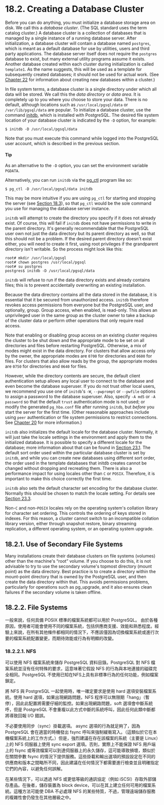 # 18.2. Creating a Database Cluster

Before you can do anything, you must initialize a database storage area on disk. We call this a _database cluster_. (The SQL standard uses the term catalog cluster.) A database cluster is a collection of databases that is managed by a single instance of a running database server. After initialization, a database cluster will contain a database named `postgres`, which is meant as a default database for use by utilities, users and third party applications. The database server itself does not require the `postgres` database to exist, but many external utility programs assume it exists. Another database created within each cluster during initialization is called `template1`. As the name suggests, this will be used as a template for subsequently created databases; it should not be used for actual work. (See [Chapter 22](https://www.postgresql.org/docs/12/managing-databases.html) for information about creating new databases within a cluster.)

In file system terms, a database cluster is a single directory under which all data will be stored. We call this the _data directory_ or _data area_. It is completely up to you where you choose to store your data. There is no default, although locations such as `/usr/local/pgsql/data` or `/var/lib/pgsql/data` are popular. To initialize a database cluster, use the command [initdb](https://www.postgresql.org/docs/12/app-initdb.html), which is installed with PostgreSQL. The desired file system location of your database cluster is indicated by the `-D` option, for example:

```
$ initdb -D /usr/local/pgsql/data
```

Note that you must execute this command while logged into the PostgreSQL user account, which is described in the previous section.

#### Tip

As an alternative to the `-D` option, you can set the environment variable `PGDATA`.

Alternatively, you can run `initdb` via the [pg\_ctl](https://www.postgresql.org/docs/12/app-pg-ctl.html) program like so:

```
$ pg_ctl -D /usr/local/pgsql/data initdb
```

This may be more intuitive if you are using `pg_ctl` for starting and stopping the server (see [Section 18.3](https://www.postgresql.org/docs/12/server-start.html)), so that `pg_ctl` would be the sole command you use for managing the database server instance.

`initdb` will attempt to create the directory you specify if it does not already exist. Of course, this will fail if `initdb` does not have permissions to write in the parent directory. It's generally recommendable that the PostgreSQL user own not just the data directory but its parent directory as well, so that this should not be a problem. If the desired parent directory doesn't exist either, you will need to create it first, using root privileges if the grandparent directory isn't writable. So the process might look like this:

```
root# mkdir /usr/local/pgsql
root# chown postgres /usr/local/pgsql
root# su postgres
postgres$ initdb -D /usr/local/pgsql/data
```

`initdb` will refuse to run if the data directory exists and already contains files; this is to prevent accidentally overwriting an existing installation.

Because the data directory contains all the data stored in the database, it is essential that it be secured from unauthorized access. `initdb` therefore revokes access permissions from everyone but the PostgreSQL user, and optionally, group. Group access, when enabled, is read-only. This allows an unprivileged user in the same group as the cluster owner to take a backup of the cluster data or perform other operations that only require read access.

Note that enabling or disabling group access on an existing cluster requires the cluster to be shut down and the appropriate mode to be set on all directories and files before restarting PostgreSQL. Otherwise, a mix of modes might exist in the data directory. For clusters that allow access only by the owner, the appropriate modes are `0700` for directories and `0600` for files. For clusters that also allow reads by the group, the appropriate modes are `0750` for directories and `0640` for files.

However, while the directory contents are secure, the default client authentication setup allows any local user to connect to the database and even become the database superuser. If you do not trust other local users, we recommend you use one of `initdb`'s `-W`, `--pwprompt` or `--pwfile` options to assign a password to the database superuser. Also, specify `-A md5` or `-A password` so that the default `trust` authentication mode is not used; or modify the generated `pg_hba.conf` file after running `initdb`, but _before_ you start the server for the first time. (Other reasonable approaches include using `peer` authentication or file system permissions to restrict connections. See [Chapter 20](https://www.postgresql.org/docs/12/client-authentication.html) for more information.)

`initdb` also initializes the default locale for the database cluster. Normally, it will just take the locale settings in the environment and apply them to the initialized database. It is possible to specify a different locale for the database; more information about that can be found in [Section 23.1](https://www.postgresql.org/docs/12/locale.html). The default sort order used within the particular database cluster is set by `initdb`, and while you can create new databases using different sort order, the order used in the template databases that initdb creates cannot be changed without dropping and recreating them. There is also a performance impact for using locales other than `C` or `POSIX`. Therefore, it is important to make this choice correctly the first time.

`initdb` also sets the default character set encoding for the database cluster. Normally this should be chosen to match the locale setting. For details see [Section 23.3](https://www.postgresql.org/docs/12/multibyte.html).

Non-`C` and non-`POSIX` locales rely on the operating system's collation library for character set ordering. This controls the ordering of keys stored in indexes. For this reason, a cluster cannot switch to an incompatible collation library version, either through snapshot restore, binary streaming replication, a different operating system, or an operating system upgrade.

## 18.2.1. Use of Secondary File Systems

Many installations create their database clusters on file systems (volumes) other than the machine's “root” volume. If you choose to do this, it is not advisable to try to use the secondary volume's topmost directory (mount point) as the data directory. Best practice is to create a directory within the mount-point directory that is owned by the PostgreSQL user, and then create the data directory within that. This avoids permissions problems, particularly for operations such as pg\_upgrade, and it also ensures clean failures if the secondary volume is taken offline.

## 18.2.2. File Systems

一般來說，任何具備 POSIX 標準的檔案系統都可以用於 PostgreSQL。 由於各種原因，使用者可能會使用不同的檔案系統，包括供應商支援、效能和熟悉程度。經驗上來說，在所有其他條件都相同的情況下，不應該僅因為切換檔案系統或進行次要的檔案系統配置變更，而期待效能或行為有明顯的改變。

### **18.2.2.1. NFS**

可以使用 NFS 檔案系統來儲存 PostgreSQL 資料目錄。PostgreSQL 對 NFS 檔案系統並沒有任何特殊的要求，這意味著它假設 NFS 的行為與本地連接的磁碟完全相同。PostgreSQL 不使用已知在NFS上具有非標準行為的任何功能，例如檔案鎖定。

將 NFS 與 PostgreSQL 一起使用時，唯一確定要求是使用 hard 選項安裝檔案系統。使用 hard 選項，如果出現網路問題，NFS 程序可以無限期「hang」（暫停），因此此配置將需要仔細的監控。如果出現網路問題，soft 選項會中斷系統呼，但是 PostgreSQL 不會重複以此方式中斷的系統呼叫，因此任何此類中斷都將導致回報 I/O 錯誤。

不必要使用同步（sync）掛載選項。 async 選項的行為就足夠了，因為 PostgreSQL 會在適當的時機發出 fsync 呼叫來強制緩衝寫入。（這類似於它在本機檔案系統上的工作方式。）但是，強烈建議在存在該檔案的系統（主要是 Linux）上的 NFS 伺服器上使用 sync export 選項。否則，實際上不能保證 NFS 用戶端上的 fsync 或等效檔案可以到達伺服器上的永久儲存，這可能導致損壞，類似於在關閉參數 fsync 的情況下提供服務。這些掛載和輸出選項的預設設定在不同的供應商和版本之間略所不同，因此建議在任何情況下都需要進行檢查並且明確指定它們的內容，以避免任何誤解。

在某些情況下，可以透過 NFS 或更低等級的通訊協定（例如 iSCSI）存取外部儲存產品。在後者，儲存裝置為 block device，可以在其上建立任何可用的檔案系統。這種方法可能使 DBA 不必處理 NFS 的某些特質，不過，管理遠端儲存服務的複雜性會仍發生在其他層級之中。
